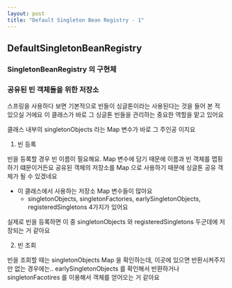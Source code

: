 ```yaml
---
layout: post
title: "Default Singleton Bean Registry - 1"
---
```


## DefaultSingletonBeanRegistry

### SingletonBeanRegistry 의 구현체
### 공유된 빈 객체들을 위한 저장소

스프링을 사용하다 보면 기본적으로 빈들이 싱글톤이라는 사용된다는 것을 들어 본 적 있으실 거에요
이 클래스가 바로 그 싱글톤 빈들을 관리하는 중요한 역할을 맡고 있어요

클래스 내부의 singletonObjects 라는 Map 변수가 바로 그 주인공 이지요

1. 빈 등록

빈을 등록할 경우 빈 이름이 필요해요. Map 변수에 담기 때문에 이름과 빈 객체를 맵핑하기 떄문이거든요
공유된 객체의 저장소를 Map 으로 사용하기 때문에 싱글톤 공유 객체가 될 수 있겠네요

- 이 클래스에서 사용하는 저장소 Map 변수들이 많아요
    - singletonObjects, singletonFactories, earlySingletonObjects, registeredSingletons 4가지가 있어요

실제로 빈을 등록하면 이 중 singletonObjects 와 registeredSingletons 두군데에 저장되는 거 같아요 

2. 빈 조회

빈을 조회할 때는 singletonObjects Map 을 확인하는데, 이곳에 있으면 반환시켜주지만 없는 경우에는..
earlySingletonObjects 를 확인해서 반환하거나 singletonFacotires 를 이용해서 객체를 얻어오는 거 같아요

